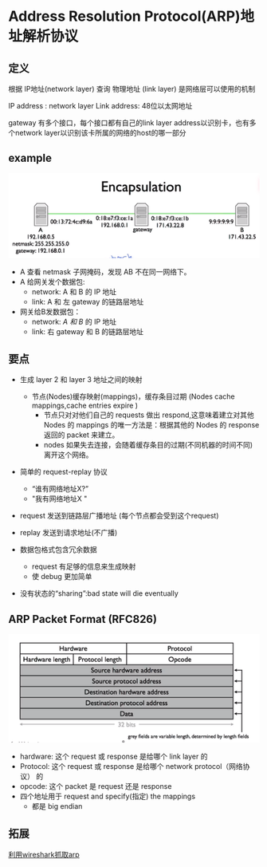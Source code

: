 # Address Resolution Protocol(ARP)地址解析协议

## 定义
根据 IP地址(network layer) 查询 物理地址 (link layer)
是网络层可以使用的机制

IP address : network layer
Link address: 48位以太网地址

gateway 有多个接口，每个接口都有自己的link layer address以识别卡，也有多个network layer以识别该卡所属的网络的host的哪一部分

## example
![A to B](imgs/ATOB.png)

- A 查看 netmask 子网掩码，发现 AB 不在同一网络下。
- A 给网关发个数据包:
  - network: A 和 B 的 IP 地址
  - link: A 和 左 gateway 的链路层地址
- 网关给B发数据包：
  - network: *A 和 B* 的 IP 地址
  - link: 右 gateway 和 B 的链路层地址

## 要点

- 生成 layer 2 和 layer 3 地址之间的映射
  - 节点(Nodes)缓存映射(mappings)，缓存条目过期 (Nodes cache mappings,cache entries expire )
    - 节点只对对他们自己的 requests 做出 respond,这意味着建立对其他 Nodes 的 mappings 的唯一方法是：根据其他的 Nodes 的 response 返回的 packet 来建立。
    - nodes 如果失去连接，会随着缓存条目的过期(不同机器的时间不同)离开这个网络。 

- 简单的 request-replay 协议
  - “谁有网络地址X?” 
  - "我有网络地址X "
- request 发送到链路层广播地址 (每个节点都会受到这个request)
- replay 发送到请求地址(不广播)
- 数据包格式包含冗余数据
  - request 有足够的信息来生成映射
  - 使 debug 更加简单
- 没有状态的“sharing”:bad state will die eventually

## ARP Packet Format (RFC826)

![RFC826](imgs/RPC826.png)

- hardware: 这个 request 或 response 是给哪个 link layer 的
- Protocol: 这个 request 或 response 是给哪个 network protocol（网络协议） 的
- opcode: 这个 packet 是 request 还是 response
- 四个地址用于 request and specify(指定) the mappings
  - 都是 big endian
  


## 拓展
[利用wireshark抓取arp](https://blog.csdn.net/u010442328/article/details/45419019)